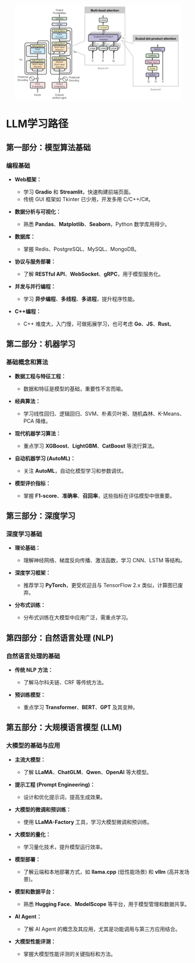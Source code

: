 <p align="center">
  <img src="../assets/transformer-structure.png" height="450px" alt="图片描述" style="max-width:90%; height:auto;"/>
</p>

# LLM学习路径

## 第一部分：模型算法基础

### 编程基础

- **Web框架：**
  - 学习 **Gradio** 和 **Streamlit**，快速构建前端页面。
  - 传统 GUI 框架如 Tkinter 已少用，开发多用 C/C++/C#。

- **数据分析与可视化：**
  - 熟悉 **Pandas**、**Matplotlib**、**Seaborn**，Python 数学库用得少。

- **数据库：**
  - 掌握 Redis、PostgreSQL、MySQL、MongoDB。

- **协议与服务部署：**
  - 了解 **RESTful API**、**WebSocket**、**gRPC**，用于模型服务化。

- **并发与并行编程：**
  - 学习 **异步编程**、**多线程**、**多进程**，提升程序性能。

- **C++编程：**
  - C++ 难度大，入门慢，可做拓展学习，也可考虑 **Go**、**JS**、**Rust**。

## 第二部分：机器学习

### 基础概念和算法

- **数据工程与特征工程：**
  - 数据和特征是模型的基础，重要性不言而喻。

- **经典算法：**
  - 学习线性回归、逻辑回归、SVM、朴素贝叶斯、随机森林、K-Means、PCA 降维。

- **现代机器学习算法：**
  - 重点学习 **XGBoost**、**LightGBM**、**CatBoost** 等流行算法。

- **自动机器学习 (AutoML)：**
  - 关注 **AutoML**，自动化模型学习和参数调优。

- **模型评价指标：**
  - 掌握 **F1-score**、**准确率**、**召回率**，这些指标在评估模型中很重要。

## 第三部分：深度学习

### 深度学习基础

- **理论基础：**
  - 理解神经网络、梯度反向传播、激活函数，学习 CNN、LSTM 等结构。

- **深度学习框架：**
  - 推荐学习 **PyTorch**，更受欢迎且与 TensorFlow 2.x 类似，计算图已废弃。

- **分布式训练：**
  - 分布式训练在大模型中应用广泛，需重点学习。

## 第四部分：自然语言处理 (NLP)

### 自然语言处理的基础

- **传统 NLP 方法：**
  - 了解马尔科夫链、CRF 等传统方法。

- **预训练模型：**
  - 重点学习 **Transformer**、**BERT**、**GPT** 及其变种。

## 第五部分：大规模语言模型 (LLM)

### 大模型的基础与应用

- **主流大模型：**
  - 了解 **LLaMA**、**ChatGLM**、**Qwen**、**OpenAI** 等大模型。

- **提示工程 (Prompt Engineering)：**
  - 设计和优化提示词，提高生成效果。

- **大模型的微调和预训练：**
  - 使用 **LLaMA-Factory** 工具，学习大模型微调和预训练。

- **大模型的量化：**
  - 学习量化技术，提升模型运行效率。

- **模型部署：**
  - 了解云端和本地部署方式，如 **llama.cpp** (低性能场景) 和 **vllm** (高并发场景)。

- **模型和数据平台：**
  - 熟悉 **Hugging Face**、**ModelScope** 等平台，用于模型管理和数据共享。

- **AI Agent：**
  - 了解 AI Agent 的概念及其应用，尤其是功能调用与第三方应用结合。

- **大模型性能评测：**
  - 掌握大模型性能评测的关键指标和方法。
